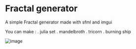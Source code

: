 # Fractal generator

A simple Fractal generator made with sfml and imgui

You can make :
. julia set
. mandelbroth
. tricorn
. burning ship 


![image](https://github.com/ednam34/Fractal/assets/49069807/3dbbae40-7dae-4b80-b505-db03d009b312)
